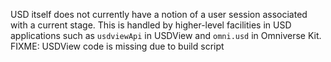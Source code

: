 USD itself does not currently have a notion of a user session associated with a current stage. This is handled by higher-level facilities in USD applications such as `usdviewApi` in USDView and `omni.usd` in Omniverse Kit.
FIXME: USDView code is missing due to build script
